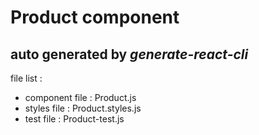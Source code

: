 # Product component

## auto generated by *generate-react-cli*

file list :
- component file : Product.js
- styles file : Product.styles.js
- test file : Product-test.js
